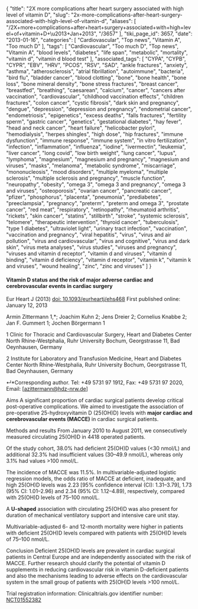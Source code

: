 {
    "title": "2X more complications after heart surgery associated with high level of vitamin D",
    "slug": "2x-more-complications-after-heart-surgery-associated-with-high-level-of-vitamin-d",
    "aliases": [
        "/2X+more+complications+after+heart+surgery+associated+with+high+level+of+vitamin+D+\u2013+Jan+2013",
        "/3657"
    ],
    "tiki_page_id": 3657,
    "date": "2013-01-16",
    "categories": [
        "Cardiovascular",
        "Top news",
        "Vitamin A",
        "Too much D"
    ],
    "tags": [
        "Cardiovascular",
        "Too much D",
        "Top news",
        "Vitamin A",
        "blood levels",
        "diabetes",
        "life span",
        "metabolic",
        "mortality",
        "vitamin d",
        "vitamin d blood test"
    ],
    "associated_tags": [
        "CYPA",
        "CYPB",
        "CYPR",
        "EBV",
        "HRV",
        "PCOS",
        "RSV",
        "SAD",
        "ankle fractures",
        "anxiety",
        "asthma",
        "atherosclerosis",
        "atrial fibrillation",
        "autoimmune",
        "bacteria",
        "bird flu",
        "bladder cancer",
        "blood clotting",
        "bone",
        "bone health",
        "bone loss",
        "bone mineral density",
        "bone stress fractures",
        "breast cancer",
        "breastfed",
        "breathing",
        "caesarean",
        "calcium",
        "cancer",
        "cancers after vaccination",
        "cardiovascular",
        "childhood vaccination effects",
        "children fractures",
        "colon cancer",
        "cystic fibrosis",
        "dark skin and pregnancy",
        "dengue",
        "depression",
        "depression and pregnancy",
        "endometrial cancer",
        "endometriosis",
        "epigenetics",
        "excess deaths",
        "falls fractures",
        "fertility sperm",
        "gastric cancer",
        "genetics",
        "gestational diabetes",
        "hay fever",
        "head and neck cancer",
        "heart failure",
        "helicobacter pylori",
        "hemodialysis",
        "herpes shingles",
        "high dose",
        "hip fractures",
        "immune dysfunction",
        "immune response",
        "immune system",
        "in vitro fertilization",
        "infection",
        "inflammation",
        "influenza",
        "iodine",
        "ivermectin",
        "leukemia",
        "liver cancer",
        "long covid",
        "low birth weight",
        "lung cancer",
        "lupus",
        "lymphoma",
        "magnesium",
        "magnesium and pregnancy",
        "magnesium and viruses",
        "masks",
        "melanoma",
        "metabolic syndrome",
        "miscarriage",
        "mononucleosis",
        "mood disorders",
        "multiple myeloma",
        "multiple sclerosis",
        "multiple sclerosis and pregnancy",
        "muscle function",
        "neuropathy",
        "obesity",
        "omega 3",
        "omega 3 and pregnancy",
        "omega 3 and viruses",
        "osteoporosis",
        "ovarian cancer",
        "pancreatic cancer",
        "pfizer",
        "phosphorus",
        "placenta",
        "pneumonia",
        "prediabetes",
        "preeclampsia",
        "pregnancy",
        "preterm",
        "preterm and omega 3",
        "prostate cancer",
        "red meat",
        "respiratory",
        "retinopathy",
        "rheumatoid arthritis",
        "rickets",
        "skin cancer",
        "statins",
        "stillbirth",
        "stroke",
        "systemic sclerosis",
        "telomere",
        "therapeutic intervention",
        "thyroid cancer",
        "tuberculosis",
        "type 1 diabetes",
        "ultraviolet light",
        "urinary tract infection",
        "vaccination",
        "vaccination and pregnancy",
        "viral hepatitis",
        "virus",
        "virus and air pollution",
        "virus and cardiovascular",
        "virus and cognitive",
        "virus and dark skin",
        "virus meta analyses",
        "virus studies",
        "viruses and pregnancy",
        "viruses and vitamin d receptor",
        "vitamin d and viruses",
        "vitamin d binding",
        "vitamin d deficiency",
        "vitamin d receptor",
        "vitamin k",
        "vitamin k and viruses",
        "wound healing",
        "zinc",
        "zinc and viruses"
    ]
}


#### Vitamin D status and the risk of major adverse cardiac and cerebrovascular events in cardiac surgery

Eur Heart J (2013) [doi: 10.1093/eurheartj/ehs468](https://doi.org/10.1093/eurheartj/ehs468) First published online: January 12, 2013

Armin Zittermann 1,*;     Joachim Kuhn 2;     Jens Dreier 2;     Cornelius Knabbe 2;     Jan F. Gummert 1; Jochen Börgermann 1

1 Clinic for Thoracic and Cardiovascular Surgery, Heart and Diabetes Center North Rhine-Westphalia, Ruhr University Bochum, Georgstrasse 11, Bad Oeynhausen, Germany

2 Institute for Laboratory and Transfusion Medicine, Heart and Diabetes Center North Rhine-Westphalia, Ruhr University Bochum, Georgstrasse 11, Bad Oeynhausen, Germany

↵*Corresponding author. Tel: +49 5731 97 1912, Fax: +49 5731 97 2020, Email: <span>[azittermann@hdz-nrw.de]</span>

Aims A significant proportion of cardiac surgical patients develop critical post-operative complications. We aimed to investigate the association of pre-operative 25-hydroxyvitamin D (25(OH)D) levels with  **major cardiac and cerebrovascular events (MACCE)**  in cardiac surgical patients.

Methods and results From January 2010 to August 2011, we consecutively measured circulating 25(OH)D in 4418 operated patients. 

Of the study cohort, 38.0% had deficient 25(OH)D values (<30 nmol/L) and additional 32.3% had insufficient values (30–49.9 nmol/L), whereas only 3.1% had values >100 nmol/L. 

The incidence of MACCE was 11.5%. In multivariable-adjusted logistic regression models, the odds ratio of MACCE at deficient, inadequate, and high 25(OH)D levels was 2.23 <span>[95% confidence interval (CI): 1.31–3.79]</span>, 1.73 (95% CI: 1.01–2.96) and 2.34 (95% CI: 1.12–4.89), respectively, compared with 25(OH)D levels of 75–100 nmol/L. 

A  **U-shaped**  association with circulating 25(OH)D was also present for duration of mechanical ventilatory support and intensive care unit stay. 

Multivariable-adjusted 6- and 12-month mortality were higher in patients with deficient 25(OH)D levels compared with patients with 25(OH)D levels of 75–100 nmol/L.

Conclusion Deficient 25(OH)D levels are prevalent in cardiac surgical patients in Central Europe and are independently associated with the risk of MACCE. Further research should clarify the potential of vitamin D supplements in reducing cardiovascular risk in vitamin D-deficient patients and also the mechanisms leading to adverse effects on the cardiovascular system in the small group of patients with 25(OH)D levels >100 nmol/L.

Trial registration information: Clinicaltrials.gov identifier number: [NCT01552382](http://clinicaltrials.gov/ct2/show/NCT01552382?term=01552382&rank=1)